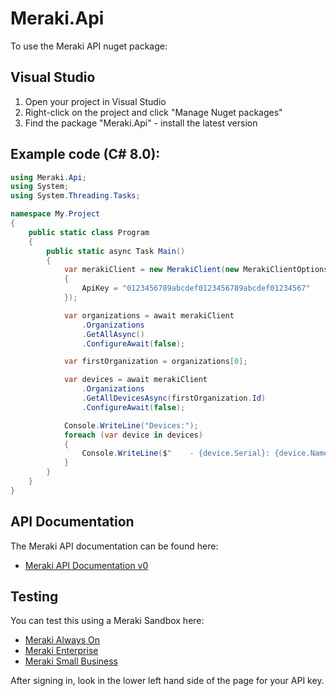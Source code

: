 # Meraki.Api

To use the Meraki API nuget package:

## Visual Studio

1. Open your project in Visual Studio
1. Right-click on the project and click "Manage Nuget packages"
1. Find the package "Meraki.Api" - install the latest version

## Example code (C# 8.0):

``` C#
using Meraki.Api;
using System;
using System.Threading.Tasks;

namespace My.Project
{
	public static class Program
	{
		public static async Task Main()
		{
			var merakiClient = new MerakiClient(new MerakiClientOptions
			{
				ApiKey = "0123456789abcdef0123456789abcdef01234567"
			});

			var organizations = await merakiClient
				.Organizations
				.GetAllAsync()
				.ConfigureAwait(false);

			var firstOrganization = organizations[0];

			var devices = await merakiClient
				.Organizations
				.GetAllDevicesAsync(firstOrganization.Id)
				.ConfigureAwait(false);

			Console.WriteLine("Devices:");
			foreach (var device in devices)
			{
				Console.WriteLine($"    - {device.Serial}: {device.Name}");
			}
		}
	}
}
````

## API Documentation

The Meraki API documentation can be found here:

- [Meraki API Documentation v0](https://dashboard.meraki.com/api_docs/v0)

## Testing

You can test this using a Meraki Sandbox here:

- [Meraki Always On](https://devnetsandbox.cisco.com/RM/Diagram/Index/a9487767-deef-4855-b3e3-880e7f39eadc?diagramType=Topology)
- [Meraki Enterprise](https://devnetsandbox.cisco.com/RM/Diagram/Index/e7b3932b-0d47-408e-946e-c23a0c031bda?diagramType=Topology)
- [Meraki Small Business](https://devnetsandbox.cisco.com/RM/Diagram/Index/aa48e6e2-3e59-4b87-bfe5-7833c45f8db8?diagramType=Topology)

After signing in, look in the lower left hand side of the page for your API key.
